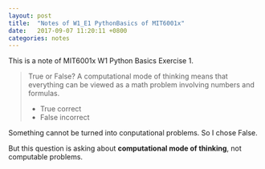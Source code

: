 ```yaml
---
layout: post
title:  "Notes of W1_E1 PythonBasics of MIT6001x"
date:   2017-09-07 11:20:11 +0800
categories: notes
---
```


This is a note of MIT6001x W1 Python Basics Exercise 1. 

> True or False? A computational mode of thinking means that everything can be viewed as a math problem involving numbers and formulas.
>
> * True correct 
> * False incorrect

Something cannot be turned into conputational problems. So I chose False. 

But this question is asking about **computational mode of thinking**, not computable problems.
